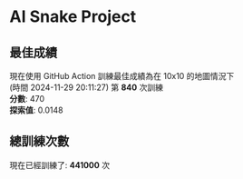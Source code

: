 
# AI Snake Project

## **最佳成績**



























現在使用 GitHub Action 訓練最佳成績為在 10x10 的地圖情況下  
(時間 2024-11-29 20:11:27) 第 **840** 次訓練  
**分數**: 470  
**探索值**: 0.0148























































## 總訓練次數
現在已經訓練了: **441000** 次
